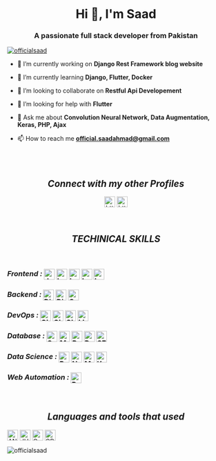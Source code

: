 <h1 align="center">Hi 👋, I'm Saad</h1>
<h3 align="center">A passionate full stack developer from Pakistan</h3>

<p align="left"> <a href="https://github.com/ryo-ma/github-profile-trophy"><img src="https://github-profile-trophy.vercel.app/?username=officialsaad" alt="officialsaad" /></a> </p>

- 🔭 I’m currently working on **Django Rest Framework blog website**

- 🌱 I’m currently learning **Django, Flutter, Docker**

- 👯 I’m looking to collaborate on **Restful Api Developement**

- 🤝 I’m looking for help with **Flutter**

- 💬 Ask me about **Convolution Neural Network, Data Augmentation, Keras, PHP, Ajax**

- 📫 How to reach me **official.saadahmad@gmail.com**


   <br>
  <br>

<h2 align="center"><i>Connect with my other Profiles</i></h2>

<p align="center">
<a href="https://www.linkedin.com/in/saad-ahmad-766247254/" target="_blank"><img align="center" src="https://img.shields.io/badge/LinkedIn-0A66C2.svg?style=for-the-badge&logo=LinkedIn&logoColor=white" alt="https://www.linkedin.com/in/saad-ahmad-766247254/" height="25" /></a>
<a href="https://kaggle.com/kagglecomsaad" target="_blank"><img align="center" src="https://img.shields.io/badge/Kaggle-035a7d.svg?style=for-the-badge&logo=Kaggle&logoColor=white" alt="https://kaggle.com/kagglecomsaad" height="25" /></a>
</p><br>

<h2 align="center"><i>TECHINICAL SKILLS</i></h2><br>

<p align="left">
<span><em><h3>Frontend :</em> </span>  
<a href="https://www.w3schools.com/js/default.asp" target="_blank"><img align="center" src="https://img.shields.io/badge/JavaScript-F7DF1E.svg?style=for-the-badge&logo=JavaScript&logoColor=black" alt="JAVASCRIPT" height="25" /></a>
<a href="https://kaggle.com/kagglecomsaad" target="_blank_"><img align="center" src="https://img.shields.io/badge/jQuery-0769AD.svg?style=for-the-badge&logo=jQuery&logoColor=white" alt="kagglecomsaad" height="25" /></a>
<a href="https://kaggle.com/kagglecomsaad" target="_blank"><img align="center" src="https://img.shields.io/badge/HTML5-E34F26.svg?style=for-the-badge&logo=HTML5&logoColor=white" alt="kagglecomsaad" height="25" /></a>
<a href="https://kaggle.com/kagglecomsaad" target="_blank"><img align="center" src="https://img.shields.io/badge/CSS3-1572B6.svg?style=for-the-badge&logo=CSS3&logoColor=white" alt="kagglecomsaad" height="25" /></a>
<a href="https://kaggle.com/kagglecomsaad" target="_blank"><img align="center" src="https://img.shields.io/badge/Tailwind%20CSS-035a7d.svg?style=for-the-badge&logo=Tailwind-CSS&logoColor=white" alt="kagglecomsaad" height="25" /></a>
</p>
<p align="left">
<span><em><h3>Backend :</em> </span>  
<a href="https://www.djangoproject.com/" target="_blank"><img align="center" src="https://img.shields.io/badge/Django-092E20.svg?style=for-the-badge&logo=Django&logoColor=white" alt="Django" height="25" /></a>
<a href="https://www.django-rest-framework.org/" target="_blank"><img align="center" src="https://img.shields.io/badge/DJANGO-REST-ff1709?style=for-the-badge&logo=django&logoColor=white&color=ff1709&labelColor=gray" alt="Django REST FRAMEWORK" height="25" /></a>
<a href="https://www.php.net/" target="_blank"><img align="center" src="https://img.shields.io/badge/PHP-777BB4.svg?style=for-the-badge&logo=PHP&logoColor=white" alt="Core PHP" height="25" /></a>
</p>

<p align="left">
<span><em><h3>DevOps :</em> </span>  
<a href="https://linkedin.com/in/https://www.linkedin.com/in/saad-ahmad-766247254/" target="_blank"><img align="center" src="https://img.shields.io/badge/Git-F05032.svg?style=for-the-badge&logo=Git&logoColor=white" alt="GIT" height="25" /></a>
<a href="#" target="_blank"><img align="center" src="https://img.shields.io/badge/GitHub-181717.svg?style=for-the-badge&logo=GitHub&logoColor=white" alt="GITHUB" height="25" /></a>
<a href="#" target="_blank"><img align="center" src="https://img.shields.io/badge/Docker-2496ED.svg?style=for-the-badge&logo=Docker&logoColor=white" alt="GITHUB" height="25" /></a>
<a href="#" target="_blank"><img align="center" src="https://img.shields.io/badge/Linux-FCC624.svg?style=for-the-badge&logo=Linux&logoColor=black" alt="LINUX" height="25" /></a>
</p>

<p align="left">
<span><em><h3>Database :</em> </span>   
<a href="#" target="_blank"><img align="center" src="https://img.shields.io/badge/SQLite-003B57.svg?style=for-the-badge&logo=SQLite&logoColor=white" alt="SQLITE" height="25" /></a>
<a href="#" target="_blank"><img align="center" src="https://img.shields.io/badge/MySQL-4479A1.svg?style=for-the-badge&logo=MySQL&logoColor=white" alt="MYSQL" height="25" /></a>
<a href="#" target="_blank"><img align="center" src="https://img.shields.io/badge/PostgreSQL-4169E1.svg?style=for-the-badge&logo=PostgreSQL&logoColor=white" alt="POSTGRESQL" height="25" /></a>
<a href="#" target="_blank"><img align="center" src="https://img.shields.io/badge/Firebase-DD2C00.svg?style=for-the-badge&logo=Firebase&logoColor=white" alt="POSTGRESQL" height="25" /></a>
<a href="#" target="_blank"><img align="center" src="https://img.shields.io/badge/MongoDB-%234ea94b.svg?style=for-the-badge&logo=mongodb&logoColor=white" alt="SELENIUM" height="25" /></a>
</p>

<p align="left">
<span><em><h3>Data Science :</em> </span>   
<a href="https://pandas.pydata.org/" target="_blank"><img align="center" src="https://img.shields.io/badge/pandas-%23150458.svg?style=for-the-badge&logo=pandas&logoColor=white" alt="PANDAS" height="25" /></a>
<a href="https://numpy.org/" target="_blank"><img align="center" src="https://img.shields.io/badge/numpy-%23013243.svg?style=for-the-badge&logo=numpy&logoColor=white" alt="NUMPY" height="25" /></a>
<a href="#" target="_blank"><img align="center" src="https://img.shields.io/badge/Matplotlib-%23ffffff.svg?style=for-the-badge&logo=Matplotlib&logoColor=black" alt="MATPLOTLIB" height="25" /></a>
<a href="https://keras.io/" target="_blank"><img align="center" src="https://img.shields.io/badge/Keras-%23D00000.svg?style=for-the-badge&logo=Keras&logoColor=white" alt="KERAS" height="25" /></a>
</p>

<p align="left">
<span><em><h3>Web Automation :</em> </span>   
<a href="https://pandas.pydata.org/" target="_blank"><img align="center" src="https://img.shields.io/badge/-selenium-%43B02A?style=for-the-badge&logo=selenium&logoColor=white" alt="PANDAS" height="25" /></a>

</p><br>

<h2 align="center"><i>Languages and tools that used</i></h2>

<p align="left">
<a href="https://www.anaconda.com/" target="_blank"><img align="center" src="https://img.shields.io/badge/Anaconda-44A833.svg?style=for-the-badge&logo=Anaconda&logoColor=white" alt="ANACONDA" height="25" /></a>
<a href="https://jupyter.org/" target="_blank"><img align="center" src="https://img.shields.io/badge/Jupyter-F37626.svg?style=for-the-badge&logo=Jupyter&logoColor=white" alt="JUPYTER" height="25" /></a>
<a href="https://colab.research.google.com/" target="_blank"><img align="center" src="https://img.shields.io/badge/Google%20Colab-F9AB00.svg?style=for-the-badge&logo=Google-Colab&logoColor=white" alt="GOOGLE COLAB" height="25" /></a>
<a href="https://opencv.org/" target="_blank"><img align="center" src="https://img.shields.io/badge/OpenCV-5C3EE8.svg?style=for-the-badge&logo=OpenCV&logoColor=white" alt="OPENCV" height="25" /></a>

</p>

<p><img align="center" src="https://github-readme-stats.vercel.app/api/top-langs?username=officialsaad&show_icons=true&locale=en&layout=compact" alt="officialsaad" /></p>



